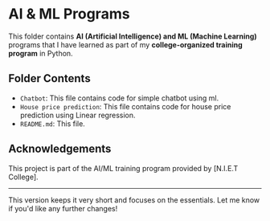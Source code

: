 # AI & ML Programs

This folder contains **AI (Artificial Intelligence) and ML (Machine Learning)** programs that I have learned as part of my **college-organized training program** in Python.

## Folder Contents

- `Chatbot`: This file contains code for simple chatbot using ml.
- `House price prediction`: This file contains code for house price prediction using Linear regression.
- `README.md`: This file.

## Acknowledgements

This project is part of the AI/ML training program provided by [N.I.E.T College].

---

This version keeps it very short and focuses on the essentials. Let me know if you'd like any further changes!
